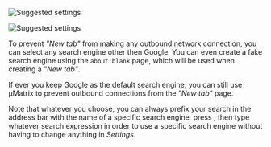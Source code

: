 ![Suggested settings](https://raw.githubusercontent.com/gorhill/uMatrix/master/doc/img/chromium-privacy-settings.png)

![Suggested settings](https://raw.githubusercontent.com/gorhill/uMatrix/master/doc/img/chromium-about-blank.png)

To prevent _"New tab"_ from making any outbound network connection, you can select any search engine other then Google. You can even create a fake search engine using the `about:blank` page, which will be used when creating a _"New tab"_.

If ever you keep Google as the default search engine, you can still use µMatrix to prevent outbound connections from the _"New tab"_ page.

Note that whatever you choose, you can always prefix your search in the address bar with the name of a specific search engine, press <Tab>, then type whatever search expression in order to use a specific search engine without having to change anything in _Settings_.
